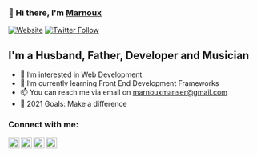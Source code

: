 ### 👋 Hi there,  I'm [Marnoux][website]

[![Website](https://img.shields.io/website?label=marnoux.github.io&style=for-the-badge&url=https://marnoux.github.io/me/)](https://marnoux.github.io/me/)
[![Twitter Follow](https://img.shields.io/twitter/follow/MarnouxM?color=1DA1F2&logo=twitter&style=for-the-badge)](https://twitter.com/intent/follow?original_referer=https%3A%2F%2Fgithub.com%MarnouxM&screen_name=MarnouxM)

## I'm a Husband, Father, Developer and Musician
- 👀 I’m interested in Web Development
- 🌱 I’m currently learning Front End Development Frameworks
- 📫 You can reach me via email on marnouxmanser@gmail.com
- 🥅 2021 Goals: Make a difference

### Connect with me:

[<img align="left" alt="marnoux.github.io/me/" width="22px" src="https://cdn2.iconfinder.com/data/icons/seo-web-2-3/128/Vigor_Secure-https-connection-internet-security-SSL-Certificate-256.png" />][website]
[<img align="left" alt="Marnoux | Twitter" width="22px" src="https://flaticons.net/custom.php?i=vElIz7ToVPRHzIQIeIOvcWgv5YiE&format=png&size=256" />][twitter]
[<img align="left" alt="Marnoux | LinkedIn" width="22px" src="https://flaticons.net/custom.php?i=nJ5FPzHbgxWTjIMI4IplCoa3VMfv&format=png&size=256" />][linkedin]
[<img align="left" alt="Marnoux | Instagram" width="22px" src="https://cdn4.iconfinder.com/data/icons/social-messaging-ui-color-shapes-2-free/128/social-instagram-new-circle-256.png" />][instagram]

[website]: https://marnoux.github.io/me/
[twitter]: https://twitter.com/MarnouxM
[instagram]: https://www.instagram.com/marnouxm/
[linkedin]: https://www.linkedin.com/in/marnoux-manser-056207151/